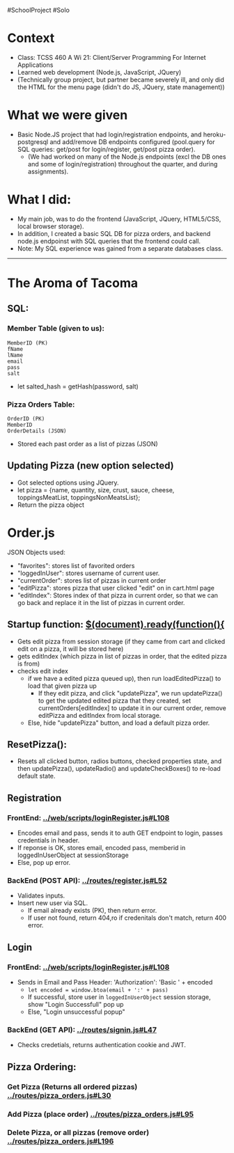 #SchoolProject #Solo

# Context

- Class: TCSS 460 A Wi 21: Client/Server Programming For Internet Applications
- Learned web development (Node.js, JavaScript, JQuery)
- (Technically group project, but partner became severely ill, and only did the HTML for the menu page (didn't do JS, JQuery, state management))

# What we were given

- Basic Node.JS project that had login/registration endpoints, and heroku-postgresql and add/remove DB endpoints configured (pool.query for SQL queries: get/post for login/register, get/post pizza order).
  - (We had worked on many of the Node.js endpoints (excl the DB ones and some of login/registration) throughout the quarter, and during assignments).

# What I did:

- My main job, was to do the frontend (JavaScript, JQuery, HTML5/CSS, local browser storage).
- In addition, I created a basic SQL DB for pizza orders, and backend node.js endpoinst with SQL queries that the frontend could call.
- Note: My SQL experience was gained from a separate databases class.

---

# The Aroma of Tacoma

## SQL:

### Member Table (given to us):

```
MemberID (PK)
fName
lName
email
pass
salt
```

- let salted_hash = getHash(password, salt)

### Pizza Orders Table:

```
OrderID (PK)
MemberID
OrderDetails (JSON)
```

- Stored each past order as a list of pizzas (JSON)

## Updating Pizza (new option selected)

- Got selected options using JQuery.
- let pizza = {name, quantity, size, crust, sauce, cheese, toppingsMeatList, toppingsNonMeatsList};
- Return the pizza object

# Order.js

JSON Objects used:

- "favorites": stores list of favorited orders
- "loggedInUser": stores username of current user.
- "currentOrder": stores list of pizzas in current order
- "editPizza": stores pizza that user clicked "edit" on in cart.html page
- "editIndex": Stores index of that pizza in current order, so that we can go back and replace it in the list of pizzas in current order.

## Startup function: [$(document).ready(function(){](../web/scripts/order.js#L163)

- Gets edit pizza from session storage (if they came from cart and clicked edit on a pizza, it will be stored here)
- gets editIndex (which pizza in list of pizzas in order, that the edited pizza is from)
- checks edit index
  - if we have a edited pizza queued up), then run loadEditedPizza() to load that given pizza up
    - If they edit pizza, and click "updatePizza", we run updatePizza() to get the updated edited pizza that they created, set currentOrders[editIndex] to update it in our current order, remove editPizza and editIndex from local storage.
  - Else, hide "updatePizza" button, and load a default pizza order.

## ResetPizza():

- Resets all clicked button, radios buttons, checked properties state, and then updatePizza(), updateRadio() and updateCheckBoxes() to re-load default state.

## Registration

### FrontEnd: [../web/scripts/loginRegister.js#L108](../web/scripts/loginRegister.js#L108)

- Encodes email and pass, sends it to auth GET endpoint to login, passes credentials in header.
- If reponse is OK, stores email, encoded pass, memberid in loggedInUserObject at sessionStorage
- Else, pop up error.

### BackEnd (POST API): [../routes/register.js#L52](../routes/register.js#L52)

- Validates inputs.
- Insert new user via SQL.
  - If email already exists (PK), then return error.
  - If user not found, return 404,ro if credenitals don't match, return 400 error.

## Login

### FrontEnd: [../web/scripts/loginRegister.js#L108](../web/scripts/loginRegister.js#L108)

- Sends in Email and Pass Header: 'Authorization': 'Basic ' + encoded
  - `let encoded = window.btoa(email + ':' + pass)`
  - If successful, store user in `loggedInUserObject` session storage, show "Login Successfull" pop up
  - Else, "Login unsuccessful popup"

### BackEnd (GET API): [../routes/signin.js#L47](../routes/signin.js#L47)

- Checks credetials, returns authentication cookie and JWT.

## Pizza Ordering:

### Get Pizza (Returns all ordered pizzas) [../routes/pizza_orders.js#L30](../routes/pizza_orders.js#L30)

### Add Pizza (place order) [../routes/pizza_orders.js#L95](../routes/pizza_orders.js#L95)

### Delete Pizza, or all pizzas (remove order) [../routes/pizza_orders.js#L196](../routes/pizza_orders.js#L196)
